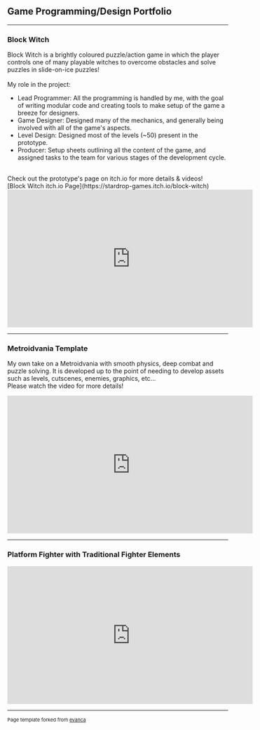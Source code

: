 ## Game Programming/Design Portfolio

---

### Block Witch

Block Witch is a brightly coloured puzzle/action game in which the player controls one of many playable witches to overcome obstacles and solve puzzles in slide-on-ice puzzles!
<br><br>
My role in the project:
- Lead Programmer: All the programming is handled by me, with the goal of writing modular code and creating tools to make setup of the game a breeze for designers.
- Game Designer: Designed many of the mechanics, and generally being involved with all of the game's aspects. 
- Level Design: Designed most of the levels (~50) present in the prototype.
- Producer:  Setup sheets outlining all the content of the game, and assigned tasks to the team for various stages of the development cycle.

<br> 
Check out the prototype's page on itch.io for more details & videos!
<br>
[Block Witch itch.io Page](https://stardrop-games.itch.io/block-witch)
<br>
<iframe width="560" height="315" src="https://www.youtube.com/embed/EdkZgf71B-A" frameborder="0" allow="autoplay; encrypted-media" allowfullscreen></iframe>

---
### Metroidvania Template
My own take on a Metroidvania with smooth physics, deep combat and puzzle solving. It is developed up to the point of needing to develop assets such as levels, cutscenes, enemies, graphics, etc...
<br> Please watch the video for more details!
<br>
<iframe width="560" height="315" src="https://www.youtube.com/embed/bDmAu-cG1K0" frameborder="0" allow="autoplay; encrypted-media" allowfullscreen></iframe>

---
### Platform Fighter with Traditional Fighter Elements
<iframe width="560" height="315" src="https://www.youtube.com/embed/p6MNrYo_7tA" frameborder="0" allow="autoplay; encrypted-media" allowfullscreen></iframe>

---

<p style="font-size:11px">Page template forked from <a href="https://github.com/evanca/quick-portfolio">evanca</a></p>
<!-- Remove above link if you don't want to attibute -->
